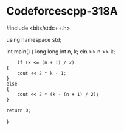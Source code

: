 # Codeforcescpp-318A
#include <bits/stdc++.h>

using namespace std;

int main()
{
    long long int n, k;
    cin >> n >> k;

        if (k <= (n + 1) / 2)
    {
        cout << 2 * k - 1;
    }
    else
    {
        cout << 2 * (k - (n + 1) / 2);
    }

    return 0;
}
